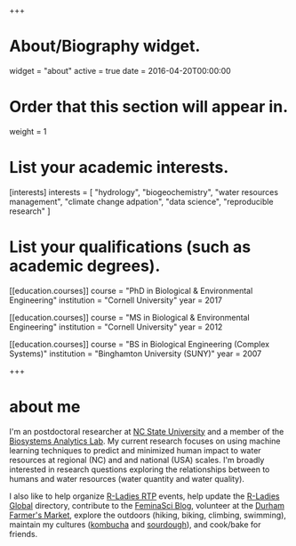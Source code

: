 +++
# About/Biography widget.
widget = "about"
active = true
date = 2016-04-20T00:00:00

# Order that this section will appear in.
weight = 1

# List your academic interests.
[interests]
  interests = [
    "hydrology",
    "biogeochemistry",
    "water resources management",
    "climate change adpation",
    "data science",
    "reproducible research"
  ]

# List your qualifications (such as academic degrees).
[[education.courses]]
  course = "PhD in Biological & Environmental Engineering"
  institution = "Cornell University"
  year = 2017

[[education.courses]]
  course = "MS in Biological & Environmental Engineering"
  institution = "Cornell University"
  year = 2012

[[education.courses]]
  course = "BS in Biological Engineering (Complex Systems)"
  institution = "Binghamton University (SUNY)"
  year = 2007
 
+++

# about me

I'm an postdoctoral researcher at [NC State University](https://www.ncsu.edu/) and a member of the [Biosystems Analytics Lab](http://nelson.rbind.io/). My current research focuses on using machine learning techniques to predict and minimized human impact to water resources at regional (NC) and and national (USA) scales. I'm broadly interested in research questions exploring the relationships between to humans and water resources (water quantity and water quality).

I also like to help organize [R-Ladies RTP](https://www.meetup.com/R-Ladies-RTP/) events, help update the [R-Ladies Global](https://rladies.org/) directory, contribute to the [FeminaSci Blog](https://www.feminasci.com/discussions-1), volunteer at the [Durham Farmer's Market](http://www.durhamfarmersmarket.com/), explore the outdoors (hiking, biking, climbing, swimming), maintain my cultures ([kombucha](https://en.wikipedia.org/wiki/Kombucha) and [sourdough](https://en.wikipedia.org/wiki/Sourdough#Starter)), and cook/bake for friends.

